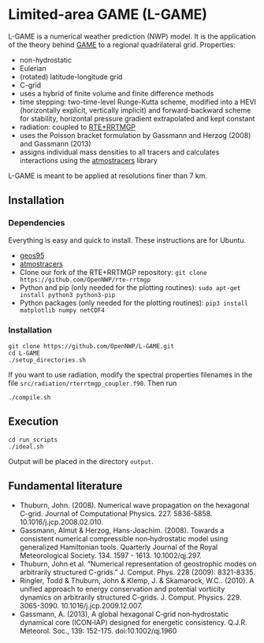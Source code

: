 # Limited-area GAME (L-GAME)

L-GAME is a numerical weather prediction (NWP) model. It is the application of the theory behind [GAME](https://github.com/opennwp/game) to a regional quadrilateral grid. Properties:

* non-hydrostatic
* Eulerian
* (rotated) latitude-longitude grid
* C-grid
* uses a hybrid of finite volume and finite difference methods
* time stepping: two-time-level Runge-Kutta scheme, modified into a HEVI (horizontally explicit, vertically implicit) and forward-backward scheme for stability, horizontal pressure gradient extrapolated and kept constant
* radiation: coupled to [RTE+RRTMGP](https://github.com/earth-system-radiation/rte-rrtmgp)
* uses the Poisson bracket formulation by Gassmann and Herzog (2008) and Gassmann (2013)
* assigns individual mass densities to all tracers and calculates interactions using the [atmostracers](https://github.com/OpenNWP/atmostracers) library

L-GAME is meant to be applied at resolutions finer than 7 km.

## Installation

### Dependencies

Everything is easy and quick to install. These instructions are for Ubuntu.

* [geos95](https://github.com/OpenNWP/geos95)
* [atmostracers](https://github.com/OpenNWP/atmostracers)
* Clone our fork of the RTE+RRTMGP repository: `git clone https://github.com/OpenNWP/rte-rrtmgp`
* Python and pip (only needed for the plotting routines): `sudo apt-get install python3 python3-pip`
* Python packages (only needed for the plotting routines): `pip3 install matplotlib numpy netCDF4`

### Installation

```
git clone https://github.com/OpenNWP/L-GAME.git
cd L-GAME
./setup_directories.sh
```

If you want to use radiation, modify the spectral properties filenames in the file `src/radiation/rterrtmgp_coupler.f90`. Then run

```
./compile.sh
```

## Execution

```
cd run_scripts
./ideal.sh
```

Output will be placed in the directory `output`.

## Fundamental literature

* Thuburn, John. (2008). Numerical wave propagation on the hexagonal C-grid. Journal of Computational Physics. 227. 5836-5858. 10.1016/j.jcp.2008.02.010. 
* Gassmann, Almut & Herzog, Hans-Joachim. (2008). Towards a consistent numerical compressible non‐hydrostatic model using generalized Hamiltonian tools. Quarterly Journal of the Royal Meteorological Society. 134. 1597 - 1613. 10.1002/qj.297.
* Thuburn, John et al. “Numerical representation of geostrophic modes on arbitrarily structured C-grids.” J. Comput. Phys. 228 (2009): 8321-8335.
* Ringler, Todd & Thuburn, John & Klemp, J. & Skamarock, W.C.. (2010). A unified approach to energy conservation and potential vorticity dynamics on arbitrarily structured C-grids. J. Comput. Physics. 229. 3065-3090. 10.1016/j.jcp.2009.12.007.
* Gassmann, A. (2013), A global hexagonal C‐grid non‐hydrostatic dynamical core (ICON‐IAP) designed for energetic consistency. Q.J.R. Meteorol. Soc., 139: 152-175. doi:10.1002/qj.1960






